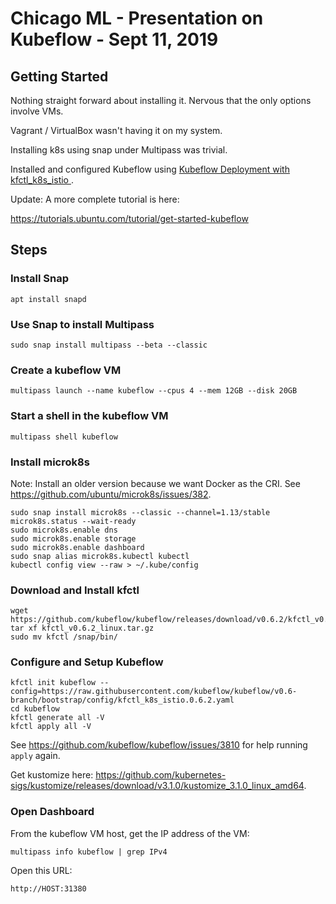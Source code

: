 # Chicago ML - Presentation on Kubeflow - Sept 11, 2019

## Getting Started

Nothing straight forward about installing it. Nervous that the only
options involve VMs.

Vagrant / VirtualBox wasn't having it on my system.

Installing k8s using snap under Multipass was trivial.

Installed and configured Kubeflow using [Kubeflow Deployment with
kfctl_k8s_istio
](https://www.kubeflow.org/docs/started/k8s/kfctl-k8s-istio/).

Update: A more complete tutorial is here:

https://tutorials.ubuntu.com/tutorial/get-started-kubeflow

## Steps

### Install Snap

    apt install snapd

### Use Snap to install Multipass

    sudo snap install multipass --beta --classic

### Create a kubeflow VM

    multipass launch --name kubeflow --cpus 4 --mem 12GB --disk 20GB

### Start a shell in the kubeflow VM

    multipass shell kubeflow

### Install microk8s

Note: Install an older version because we want Docker as the CRI. See
https://github.com/ubuntu/microk8s/issues/382.

    sudo snap install microk8s --classic --channel=1.13/stable
    microk8s.status --wait-ready
    sudo microk8s.enable dns
    sudo microk8s.enable storage
    sudo microk8s.enable dashboard
    sudo snap alias microk8s.kubectl kubectl
    kubectl config view --raw > ~/.kube/config

### Download and Install kfctl

    wget https://github.com/kubeflow/kubeflow/releases/download/v0.6.2/kfctl_v0.6.2_linux.tar.gz
    tar xf kfctl_v0.6.2_linux.tar.gz
    sudo mv kfctl /snap/bin/

### Configure and Setup Kubeflow

    kfctl init kubeflow --config=https://raw.githubusercontent.com/kubeflow/kubeflow/v0.6-branch/bootstrap/config/kfctl_k8s_istio.0.6.2.yaml
    cd kubeflow
    kfctl generate all -V
    kfctl apply all -V

See https://github.com/kubeflow/kubeflow/issues/3810 for help running `apply` again.

Get kustomize here: https://github.com/kubernetes-sigs/kustomize/releases/download/v3.1.0/kustomize_3.1.0_linux_amd64.

### Open Dashboard

From the kubeflow VM host, get the IP address of the VM:

    multipass info kubeflow | grep IPv4

Open this URL:

    http://HOST:31380
